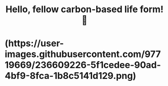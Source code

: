 ### <h1 align="center">Hello, fellow carbon-based life form!👋</h1>
<h1>(https://user-images.githubusercontent.com/97719669/236609226-5f1cedee-90ad-4bf9-8fca-1b8c5141d129.png)</h1>





<!--
**Janhvi52/Janhvi52** is a ✨ _special_ ✨ repository because its `README.md` (this file) appears on your GitHub profile.

Here are some ideas to get you started:

- 🔭 I’m currently working on ...
- 🌱 I’m currently learning ...
- 👯 I’m looking to collaborate on ...
- 🤔 I’m looking for help with ...
- 💬 Ask me about ...
- 📫 How to reach me: ...
- 😄 Pronouns: ...
- ⚡ Fun fact: ...
-->
